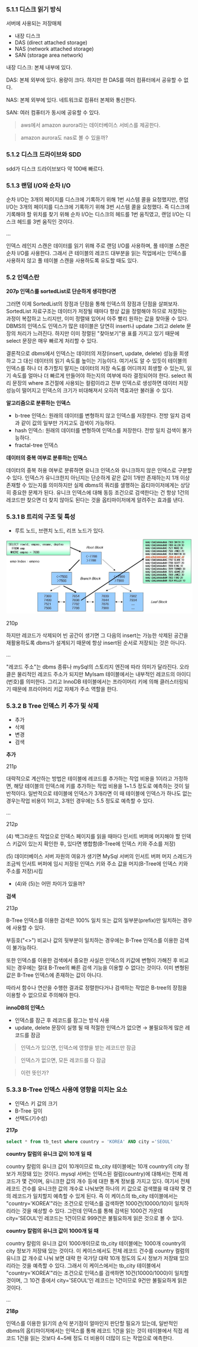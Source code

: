 ### 5.1.1 디스크 읽기 방식

서버에 사용되는 저장매체

- 내장 디스크
- DAS (direct attached storage)
- NAS (network attached storage)
- SAN (storage area network)

내장 디스크: 본체 내부에 있다.

DAS: 본체 외부에 있다. 용량이 크다. 하지만 한 DAS를 여러 컴퓨터에서 공유할 수 없다.

NAS: 본체 외부에 있다. 네트워크로 컴퓨터 본체와 통신한다.

SAN: 여러 컴퓨터가 동시에 공유할 수 있다.

> aws에서 amazon aurora라는 데이터베이스 서비스를 제공한다. 

> amazon aurora도 nas로 볼 수 있을까?

### 5.1.2 디스크 드라이브와 SDD

sdd가  디스크 드라이브보다 약 100배 빠르다.

### 5.1.3 랜덤 I/O와 순차 I/O

순차 I/O는 3개의 페이지를 디스크에 기록하기 위해 1번 시스템 콜을 요청했지만, 랜덤 I/O는 3개의 페이지를 디스크에 기록하기 위해 3번 시스템 콜을 요청했다. 즉 디스크에 기록해야 할 위치를 찾기 위해 순차 I/O는 디스크의 헤드를 1번 움직였고, 랜덤 I/O는 디스크 헤드를 3번 움직인 것이다. 

...

인덱스 레인지 스캔은 데이터를 읽기 위해 주로 랜덤 I/O를 사용하며, 풀 테이블 스캔은 순차 I/O를 사용한다. 그래서 큰 테이블의 레코드 대부분을 읽는 작업에서는 인덱스를 사용하지 않고 풀 테이블 스캔을 사용하도록 유도할 때도 있다.

### 5.2 인덱스란

**207p 인덱스를 sortedList로 단순하게 생각한다면**

그러면 이제 SortedList의 장점과 단점을 통해 인덱스의 장점과 단점을 살펴보자. SortedList 자료구조는 데이터가 저장될 때마다 항상 값을 정렬해야 하므로 저장하는 과정이 복잡하고 느리지만, 이미 정렬돼 있어서 아주 빨리 원하는 값을 찾아올 수 있다. DBMS의 인덱스도 인덱스가 많은 테이블은 당연히  insert나 update 그리고 delete 문장의 처리가 느려진다. 하지만 이미 정렬된 "찾아보기"용 표를 가지고 있기 때문에 select 문장은 매우 빠르게 처리할 수 있다.

결론적으로 dbms에서 인덱스는 데이터의 저장(insert, update, delete) 성능을 희생하고 그 대신 데이터의 읽기 속도를 높이는 기능이다. 여기서도 알 수 있듯이 테이블의 인덱스를 하나 더 추가할지 말지는 데이터의 저장 속도를 어디까지 희생할 수 있는지, 읽기 속도를 얼마나 더 빠르게 만들어야 하는지의 여부에 따라 결정되어야 한다. select 쿼리 문장의 where 조건절에 사용되는 컬럼이라고 전부 인덱스로 생성하면 데이터 저장 성능이 떨어지고 인덱스의 크기가 비대해져서 오히려 역효과만 불러올 수 있다.

**알고리즘으로 분류하는 인덱스**

- b-tree 인덱스: 원래의 데이터를 변형하지 않고 인덱스를 저장한다. 전방 일치 검색과 같이 값의 일부만 가지고도 검색이 가능하다.
- hash 인덱스: 원래의 데이터를 변형하여 인덱스를 저장한다. 전방 일치 검색이 불가능하다.
- fractal-tree 인덱스

**데이터의 중복 여부로 분류하는 인덱스**

데이터의 중복 허용 여부로 분류하면 유니크 인덱스와 유니크하지 않은 인덱스로 구분할 수 있다. 인덱스가 유니크한지 아닌지는 단순하게 같은 값이 1개만 존재하는지 1개 이상 존재할 수 있는지를 의미하지만 실제 dbms의 쿼리를 샐행하는 옵티마이저에게는 상당히 중요한 문제가 된다. 유니크 인덱스에 대해 동등 조건으로 검색한다는 건 항상 1건의 레코드만 찾으면 더 찾지 않아도 된다는 것을 옵티마이저에게 알려주는 효과를 낸다.

### 5.3.1 B 트리의 구조 및 특성

- 루트 노드, 브랜치 노드, 리프 노드가 있다.

![15-1](../images/b_tree_uniqe_scan.JPG)


210p

하지만 레코드가 삭제되어 빈 공간이 생기면 그 다음의 insert는 가능한 삭제된 공간을 재활용하도록 dbms가 설계되기 때문에 항상 insert된 순서로 저장되는 것은 아니다.

...

"레코드 주소"는 dbms 종류나 mySql의 스토리지 엔진에 따라 의미가 달라진다. 오라클은 물리적인 레코드 주소가 되지만 MyIsam 테이블에서는 내부적인 레코드의 아이디(번호)를 의미한다. 그리고 InnoDB 테이블에서는 프라이머리 키에 의해 클러스터링되기 때문에 프라이머리 키값 자체가 주소 역할을 한다.

### 5.3.2 B Tree 인덱스 키 추가 및 삭제

- 추가
- 삭제
- 변경
- 검색

**추가**

211p

대략적으로 계산하는 방법은 테이블에 레코드를 추가하는 작업 비용을 1이라고 가정하면, 해당 테이블의 인덱스에 키를 추가하는 작업 비용을 1~1.5 정도로 예측하는 것이 일반적이다. 일반적으로 테이블에 인덱스가 3개라면 이 때 테이블에 인덱스가 하나도 없는 경우는작업 비용이 1이고, 3개인 경우에는 5.5 정도로 예측할 수 있다.

...

212p

(4) 백그라운드 작업으로 인덱스 페이지를 읽을 때마다 인서트 버퍼에 머지해야 할 인덱스 키값이 있는지 확인한 후, 있다면 병합함(B-Tree에 인덱스 키와 주소를 저장)

(5) 데이터베이스 서버 자원의 여유가 생기면 MySql 서버의 인서트 버퍼 머지 스레드가 조금씩 인서트 버퍼에 임시 저장된 인덱스 키와 주소 값을 머지(B-Tree에 인덱스 키와 주소를 저장)시킴

- (4)와 (5)는 어떤 차이가 있을까?

**검색**

213p

B-Tree 인덱스를 이용한 검색은 100% 일치 또는 값의 일부분(prefix)만 일치하는 경우에 사용할 수 있다.

부등호("<>") 비교나 값의 뒷부분이 일치하는 경우에는 B-Tree 인덱스를 이용한 검색이 불가능하다.

또한 인덱스를 이용한 검색에서 중요한 사실은 인덱스의  키값에 변형이 가해진 후 비교되는 경우에는 절대 B-Tree의 빠른 검색 기능을 이용할 수 없다는 것이다. 이미 변형된 값은 B-Tree 인덱스에 존재하는 값이 아니다.

따라서 함수나 연산을 수행한 결과로 정렬한다거나 검색하는 작업은 B-tree의 장점을 이용할 수 없으므로 주의해야 한다.

**innoDB의 인덱스**

- 인덱스를 잠근 후 레코드를 잠그는 방식 사용
- update, delete 문장이 실행 될 때 적절한 인덱스가 없으면 → 불필요하게 많은 레코드를 잠금

> 인덱스가 있으면, 인덱스에 영향을 받는 레코드만 잠금

> 인덱스가 없으면, 모든 레코드를 다 잠금 

> 이런 뜻인가?

### 5.3.3 B-Tree 인덱스 사용에 영향을 미치는 요소

- 인덱스 키 값의 크기
- B-Tree 깊이
- 선택도(기수성)

**217p**

```sql
select * from tb_test where country = 'KOREA' AND city ='SEOUL'
```

**country 칼럼의 유니크 값이 10개 일 때**

country 칼럼의 유니크 값이 10개이므로 tb_city 테이블에는 10개 country의 city 정보가 저장돼 있는 것이다. mysql 서버는 인덱스된 컬럼(country)에 대해서는 전체 레코드가 몇 건이며, 유니크한 값의 개수 등에 대한 통계 정보를 가지고 있다. 여기서 전체 레코드 건수를 유니크한 값의 개수로 나눠보면 하나의 키 값으로 검색했을 때 대략 몇 건의 레코드가 일치할지 예측할 수 있게 된다. 즉 이 케이스의 tb_city 테이블에서는 "country='KOREA'"라는 조건으로 인덱스를 검색하면 1000건(10000/10)이 일치하리라는 것을 예상할 수 있다. 그런데 인덱스를 통해 검색된 1000건 가운데 city='SEOUL'인 레코드는 1건이므로 999건은 불필요하게 읽은 것으로 볼 수 있다.

**country 칼럼의 유니크 값이 1000개 일 때**

country 칼럼의 유니크 값이 1000개이므로 tb_city 테이블에는 1000개 country의 city 정보가 저장돼 있는 것이다. 이 케이스에서도 전체 레코드 건수를 country 컬럼의 유니크 값 개수로 나눠 보면 대략 한 국가당 대략 10개 정도의 도시 정보가 저장돼 있으리라는 것을 예측할 수 있다. 그래서 이 케이스에서는 tb_city 테이블에서 "country='KOREA'"라는 조건으로 인덱스를 검색하면 10건(10000/1000)이 일치할 것이며, 그 10건 중에서 city='SEOUL'인 레코드는 1건이므로 9건만 불필요하게 읽은 것이다.

...

**218p**

인덱스를 이용한 읽기의 손익 분기점이 얼마인지 판단할 필요가 있는데, 일반적인 dbms의 옵티마이저에서는 인덱스를 통해 레코드 1건을 읽는 것이 테이블에서 직접 레코드 1건을 읽는 것보다 4~5배 정도 더 비용이 더많이 드는 작업으로 예측한다.
